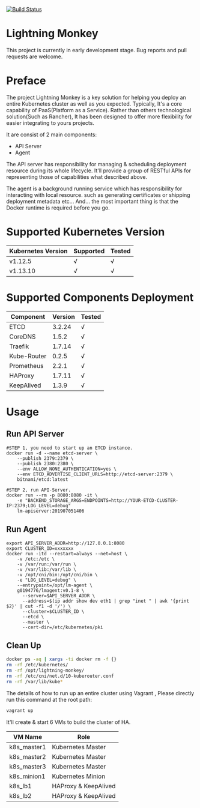 [![Build Status](https://travis-ci.com/g0194776/lightning-monkey.svg?token=vHH8ZAATWuPpZvD2YF3L&branch=feature/init)](https://travis-ci.com/g0194776/lightning-monkey)

# Lightning Monkey
This project is currently in early development stage. Bug reports and pull requests are welcome.

# Preface
The project Lightning Monkey is a key solution for helping you deploy an entire Kubernetes cluster as well as you expected. Typically, It's a core capability of PaaS(Platform as a Service). Rather than others technological solution(Such as Rancher), It has been designed to offer more flexibility for easier integrating to yours projects.

It are consist of 2 main components:

- API Server
- Agent

The API server has responsibility for managing & scheduling deployment resource during its whole lifecycle. It'll provide a group of RESTful APIs for representing those of capabilities what described above.

The agent is a background running service which has responsibility for interacting with local resource. such as generating certificates or shipping deployment metadata etc... And... the most important thing is that the Docker runtime is required before you go.


# Supported Kubernetes Version
|Kubernetes Version|Supported|Tested|
|---|---|---|
|v1.12.5|√|√|
|v1.13.10|√|√|

# Supported Components Deployment
|Component|Version|Tested|
|---|---|---|
|ETCD|3.2.24|√|
|CoreDNS|1.5.2|√|
|Traefik|1.7.14|√|
|Kube-Router|0.2.5|√|
|Prometheus|2.2.1|√|
|HAProxy|1.7.11|√|
|KeepAlived|1.3.9|√|


# Usage

## Run API Server
```shell
#STEP 1, you need to start up an ETCD instance.
docker run -d --name etcd-server \
    --publish 2379:2379 \
    --publish 2380:2380 \
    --env ALLOW_NONE_AUTHENTICATION=yes \
    --env ETCD_ADVERTISE_CLIENT_URLS=http://etcd-server:2379 \
    bitnami/etcd:latest

#STEP 2, run API-Server.
docker run --rm -p 8080:8080 -it \
    -e "BACKEND_STORAGE_ARGS=ENDPOINTS=http://YOUR-ETCD-CLUSTER-IP:2379;LOG_LEVEL=debug" 
    lm-apiserver:201907051406
```


## Run Agent
```shell
export API_SERVER_ADDR=http://127.0.0.1:8080
export CLUSTER_ID=xxxxxxx
docker run -itd --restart=always --net=host \
    -v /etc:/etc \
    -v /var/run:/var/run \
    -v /var/lib:/var/lib \
    -v /opt/cni/bin:/opt/cni/bin \
    -e "LOG_LEVEL=debug" \
    --entrypoint=/opt/lm-agent \
    g0194776/lmagent:v0.1-8 \
      --server=$API_SERVER_ADDR \
      --address=$(ip addr show dev eth1 | grep "inet " | awk '{print $2}' | cut -f1 -d '/') \
      --cluster=$CLUSTER_ID \
      --etcd \
      --master \
      --cert-dir=/etc/kubernetes/pki
```

## Clean Up

```bash
docker ps -aq | xargs -ti docker rm -f {}
rm -rf /etc/kubernetes/
rm -rf /opt/lightning-monkey/
rm -rf /etc/cni/net.d/10-kuberouter.conf
rm -rf /var/lib/kube*
```

The details of how to run up an entire cluster using Vagrant , Please directly run this command at the root path:
```bash
vagrant up
```
It'll create & start 6 VMs to build the cluster of HA.

|VM Name|Role|
|---|---|
|k8s_master1|Kubernetes Master|
|k8s_master2|Kubernetes Master|
|k8s_master3|Kubernetes Master|
|k8s_minion1|Kubernetes Minion|
|k8s_lb1|HAProxy & KeepAlived|
|k8s_lb2|HAProxy & KeepAlived|